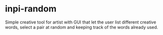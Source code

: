 # inpi-random
Simple creative tool for artist with GUI that let the user list different creative words, select a pair at random and keeping track of the words already used.
